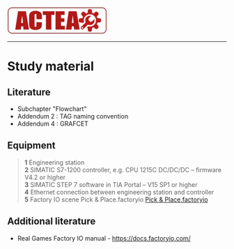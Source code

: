 
![ACTEA](../Logo_ACTEA_2.jpg)
_____________________________________
# Study material
## Literature
- Subchapter "Flowchart"
- Addendum 2 : TAG naming convention
- Addendum 4 : GRAFCET

## Equipment

> **1** Engineering station <br>
> **2** SIMATIC S7-1200 controller, e.g. CPU 1215C DC/DC/DC – firmware V4.2 or higher <br>
> **3** SIMATIC STEP 7 software in TIA Portal – V15 SP1 or higher <br>
> **4** Ethernet connection between engineering station and controller <br>
> **5** Factory IO scene Pick & Place.factoryio [Pick & Place.factoryio](./Ex03/Documents/Pick&Place.factoryio)

## Additional literature
*  Real Games Factory IO manual - https://docs.factoryio.com/
